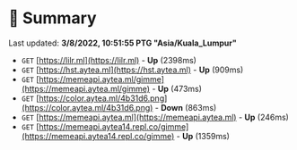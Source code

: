 # 📖 Summary
Last updated: **3/8/2022, 10:51:55 PTG "Asia/Kuala_Lumpur"**

- `GET` [https://lilr.ml](https://lilr.ml) - **Up** (2398ms)
- `GET` [https://hst.aytea.ml](https://hst.aytea.ml) - **Up** (909ms)
- `GET` [https://memeapi.aytea.ml/gimme](https://memeapi.aytea.ml/gimme) - **Up** (473ms)
- `GET` [https://color.aytea.ml/4b31d6.png](https://color.aytea.ml/4b31d6.png) - **Down** (863ms)
- `GET` [https://memeapi.aytea.ml](https://memeapi.aytea.ml) - **Up** (246ms)
- `GET` [https://memeapi.aytea14.repl.co/gimme](https://memeapi.aytea14.repl.co/gimme) - **Up** (1359ms)

